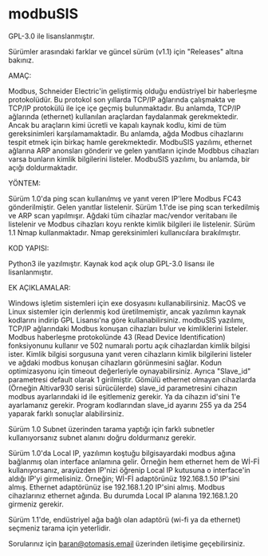 # modbuSIS

GPL-3.0 ile lisanslanmıştır. 

Sürümler arasındaki farklar ve güncel sürüm (v1.1) için "Releases" altına bakınız.


AMAÇ:

Modbus, Schneider Electric'in geliştirmiş olduğu endüstriyel bir haberleşme protokolüdür. Bu protokol son yıllarda TCP/IP ağlarında çalışmakta ve TCP/IP protokülü ile içe içe geçmiş bulunmaktadır. Bu anlamda, TCP/IP ağlarında (ethernet) kullanılan araçlardan faydalanmak gerekmektedir. Ancak bu araçların kimi ücretli ve kapalı kaynak kodlu, kimi de tüm gereksinimleri karşılamamaktadir. Bu anlamda, ağda Modbus cihazlarını tespit etmek için birkaç hamle gerekmektedir. ModbuSIS yazılımı, ethernet ağlarına ARP anonsları gönderir ve gelen yanıtların içinde Modbbus cihazları varsa bunların kimlik bilgilerini listeler. ModbuSIS yazılımı, bu anlamda, bir açığı doldurmaktadır. 

YÖNTEM:

Sürüm 1.0'da ping scan kullanılmış ve yanıt veren IP'lere Modbus FC43 gönderilmiştir. Gelen yanıtlar listelenir.
Sürüm 1.1'de ise ping scan terkedilmiş ve ARP scan yapılmışır. Ağdaki tüm cihazlar mac/vendor veritabanı ile listelenir ve Modbus cihazları koyu renkte kimlik bilgileri ile listelenir. Sürüm 1.1 Nmap kullanmaktadır. Nmap gereksinimleri kullanıcılara bırakılmıştır. 

KOD YAPISI: 

Python3 ile yazılmıştır. Kaynak kod açık olup GPL-3.0 lisansı ile lisanlanmıştır. 


EK AÇIKLAMALAR: 

Windows işletim sistemleri için exe dosyasını kullanabilirsiniz. 
MacOS ve Linux sistemler için derlenmiş kod üretilmemiştir, ancak yazılımın kaynak kodlarını indirip GPL Lisansı'na göre kullanabilirsiniz. 
modbuSIS yazılımı, TCP/IP ağlarındaki Modbus konuşan cihazları bulur ve kimliklerini listeler. 
Modbus haberleşme protokolünde 43 (Read Device Identification) fonksiyonunu kullanır ve 502 numaralı portu açık cihazlardan kimlik bilgisi ister.
Kimlik bilgisi sorgusuna yanıt veren cihazların kimlik bilgilerini listeler ve ağdaki modbus konuşan cihazların görünmesini sağlar.
Kodun optimizasyonu için timeout değerleriyle oynayabilirsiniz. Ayrıca "Slave_id" parametresi default olarak 1 girilmiştir. Gömülü ethernet olmayan cihazlarda (Örneğin Altivar930 serisi sürücülerde) slave_id parametresini cihazın modbus ayarlarındaki id ile eşitlemeniz gerekir. Ya da cihazın id'sini 1'e ayarlamanız gerekir. Program kodlarından slave_id ayarını 255 ya da 254 yaparak farklı sonuçlar alabilirsiniz. 

Sürüm 1.0 Subnet üzerinden tarama yaptığı için farklı subnetler kullanıyorsanız subnet alanını doğru doldurmanız gerekir. 

Sürüm 1.0'da Local IP, yazılımın koştuğu bilgisayardaki modbus ağına bağlanmış olan interface anlamına gelir. Örneğin hem ethernet hem de Wİ-Fİ kullanıyorsanız, arayüzden IP'nizi öğrenip Local IP kutusuna o interface'in aldığı IP'yi girmelisiniz. 
Örneğin; Wİ-Fİ adaptörünüz 192.168.1.50 IP'sini almış. Ethernet adaptörünüz ise 192.168.1.20 IP'sini almış. Modbus cihazlarınız ethernet ağında. Bu durumda Local IP alanına 192.168.1.20 girmeniz gerekir. 

Sürüm 1.1'de, endüstriyel ağa bağlı olan adaptörü (wi-fi ya da ethernet) seçmeniz tarama için yeterlidir. 

Sorularınız için baran@otomasis.email üzerinden iletişime geçebilirsiniz. 
